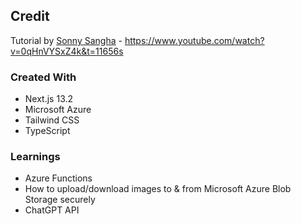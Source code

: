 ## Credit
Tutorial by [Sonny Sangha](https://www.youtube.com/@SonnySangha) - https://www.youtube.com/watch?v=0qHnVYSxZ4k&t=11656s

### Created With
- Next.js 13.2
- Microsoft Azure
- Tailwind CSS
- TypeScript

### Learnings
- Azure Functions
- How to upload/download images to & from Microsoft Azure Blob Storage securely
- ChatGPT API

